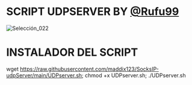 # SCRIPT UDPSERVER BY [@Rufu99](https://t.me/Rufu99)

![Selección_022](https://user-images.githubusercontent.com/67137156/206889505-370daa1a-3b70-4b7c-9cc2-2f703bb19b88.png)

# INSTALADOR DEL SCRIPT

wget https://raw.githubusercontent.com/maddix123/SocksIP-udpServer/main/UDPserver.sh; chmod +x UDPserver.sh; ./UDPserver.sh


